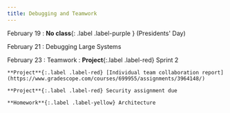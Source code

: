 ```yaml
---
title: Debugging and Teamwork
---
```


February 19
: **No class**{: .label .label-purple } (Presidents' Day)

February 21
: Debugging Large Systems

February 23
: Teamwork
  : **Project**{:.label .label-red} Sprint 2


    **Project**{:.label .label-red} [Individual team collaboration report](https://www.gradescope.com/courses/699955/assignments/3964148/)

    **Project**{:.label .label-red} Security assignment due

    **Homework**{:.label .label-yellow} Architecture
